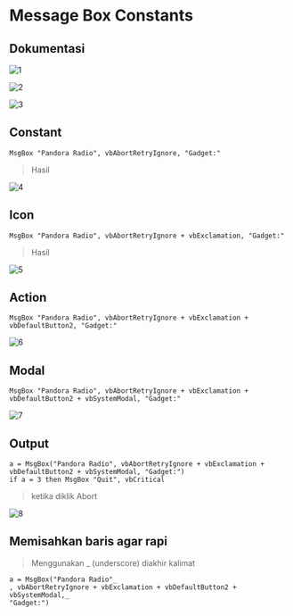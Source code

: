 # Message Box Constants

## Dokumentasi

![1](../asset/img/2/1.webp)

![2](../asset/img/2/2.webp)

![3](../asset/img/2/3.webp)

## Constant

```vbs
MsgBox "Pandora Radio", vbAbortRetryIgnore, "Gadget:"
```

> Hasil

![4](../asset/img/2/4.webp)

## Icon

```vbs
MsgBox "Pandora Radio", vbAbortRetryIgnore + vbExclamation, "Gadget:"
```

> Hasil

![5](../asset/img/2/5.webp)

## Action

```vbs
MsgBox "Pandora Radio", vbAbortRetryIgnore + vbExclamation + vbDefaultButton2, "Gadget:"
```

![6](../asset/img/2/6.webp)

## Modal

```vbs
MsgBox "Pandora Radio", vbAbortRetryIgnore + vbExclamation + vbDefaultButton2 + vbSystemModal, "Gadget:"
```

![7](../asset/img/2/7.webp)

## Output

```vbs
a = MsgBox("Pandora Radio", vbAbortRetryIgnore + vbExclamation + vbDefaultButton2 + vbSystemModal, "Gadget:")
if a = 3 then MsgBox "Quit", vbCritical
```

> ketika diklik Abort

![8](../asset/img/2/8.webp)

## Memisahkan baris agar rapi

> Menggunakan \_ (underscore) diakhir kalimat

```vbs
a = MsgBox("Pandora Radio"_
, vbAbortRetryIgnore + vbExclamation + vbDefaultButton2 + vbSystemModal,_
"Gadget:")
```
